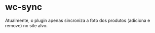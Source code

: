 # wc-sync
Atualmente, o plugin apenas sincroniza a foto dos produtos (adiciona e remove) no site alvo.
